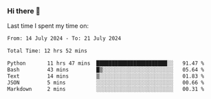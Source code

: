 ### Hi there 👋

<!--
**Grav1tum/Grav1tum** is a ✨ _special_ ✨ repository because its `README.md` (this file) appears on your GitHub profile.

Here are some ideas to get you started:

- 🔭 I’m currently working on ...
- 🌱 I’m currently learning ...
- 👯 I’m looking to collaborate on ...
- 🤔 I’m looking for help with ...
- 💬 Ask me about ...
- 📫 How to reach me: ...
- 😄 Pronouns: ...
- ⚡ Fun fact: ...
-->
Last time I spent my time on:
<!--START_SECTION:waka-->

```txt
From: 14 July 2024 - To: 21 July 2024

Total Time: 12 hrs 52 mins

Python       11 hrs 47 mins  ███████████████████████░░   91.47 %
Bash         43 mins         █▒░░░░░░░░░░░░░░░░░░░░░░░   05.64 %
Text         14 mins         ▒░░░░░░░░░░░░░░░░░░░░░░░░   01.83 %
JSON         5 mins          ░░░░░░░░░░░░░░░░░░░░░░░░░   00.66 %
Markdown     2 mins          ░░░░░░░░░░░░░░░░░░░░░░░░░   00.31 %
```

<!--END_SECTION:waka-->
